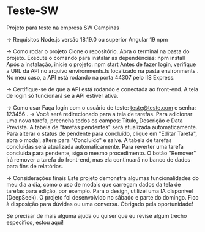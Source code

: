 # Teste-SW
Projeto para teste na empresa SW Campinas

-> Requisitos
Node.js versão 18.19.0 ou superior
Angular 19
npm

-> Como rodar o projeto
Clone o repositório.
Abra o terminal na pasta do projeto.
Execute o comando para instalar as dependências:
npm install
Após a instalação, inicie o projeto:
npm start
Antes de fazer login, verifique a URL da API no arquivo
environments.ts
localizado na pasta
environments
. No meu caso, a API está rodando na porta 44307 pelo IIS Express.

-> Certifique-se de que a API está rodando e conectada ao front-end. A tela de login só funcionará se a API estiver ativa.

-> Como usar
Faça login com o usuário de teste:
teste@teste.com
e senha:
123456
.
-> Você será redirecionado para a tela de tarefas.
Para adicionar uma nova tarefa, preencha todos os campos: Título, Descrição e Data Prevista. A tabela de "tarefas pendentes" será atualizada automaticamente.
Para alterar o status de pendente para concluído, clique em "Editar Tarefa", abra o modal, altere para "Concluído" e salve. A tabela de tarefas concluídas será atualizada automaticamente.
Para reverter uma tarefa concluída para pendente, siga o mesmo procedimento.
O botão "Remover" irá remover a tarefa do front-end, mas ela continuará no banco de dados para fins de relatórios.

-> Considerações finais
Este projeto demonstra algumas funcionalidades do meu dia a dia, como o uso de modais que carregam dados da tela de tarefas para edição, por exemplo. Para o design, utilizei uma IA disponível (DeepSeek).
O projeto foi desenvolvido no sábado e parte do domingo. Fico à disposição para dúvidas ou uma conversa. Obrigado pela oportunidade!

Se precisar de mais alguma ajuda ou quiser que eu revise algum trecho específico, estou aqui!
